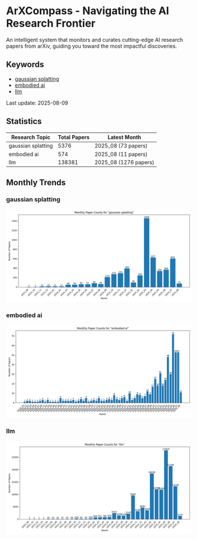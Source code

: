 # ArXCompass - Navigating the AI Research Frontier
An intelligent system that monitors and curates cutting-edge AI research papers from arXiv, guiding you toward the most impactful discoveries.

## Keywords

- [gaussian splatting](gaussian_splatting/)
- [embodied ai](embodied_ai/)
- [llm](llm/)

Last update: 2025-08-09

## Statistics

| Research Topic | Total Papers | Latest Month |
| --- | --- | --- |
| gaussian splatting | 5376 | 2025_08 (73 papers) |
| embodied ai | 574 | 2025_08 (11 papers) |
| llm | 138381 | 2025_08 (1276 papers) |

## Monthly Trends

### gaussian splatting

![Monthly Paper Counts for gaussian splatting](gaussian_splatting/monthly_stats.png)

### embodied ai

![Monthly Paper Counts for embodied ai](embodied_ai/monthly_stats.png)

### llm

![Monthly Paper Counts for llm](llm/monthly_stats.png)

